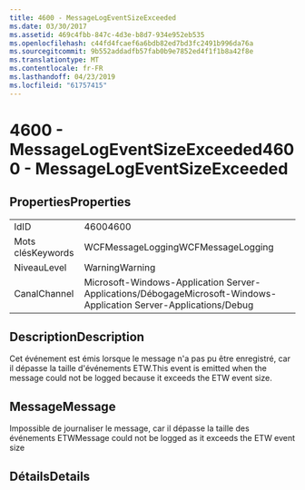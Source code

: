```yaml
---
title: 4600 - MessageLogEventSizeExceeded
ms.date: 03/30/2017
ms.assetid: 469c4fbb-847c-4d3e-b8d7-934e952eb535
ms.openlocfilehash: c44fd4fcaef6a6bdb82ed7bd3fc2491b996da76a
ms.sourcegitcommit: 9b552addadfb57fab0b9e7852ed4f1f1b8a42f8e
ms.translationtype: MT
ms.contentlocale: fr-FR
ms.lasthandoff: 04/23/2019
ms.locfileid: "61757415"
---
```

# <a name="4600---messagelogeventsizeexceeded"></a><span data-ttu-id="183b9-102">4600 - MessageLogEventSizeExceeded</span><span class="sxs-lookup"><span data-stu-id="183b9-102">4600 - MessageLogEventSizeExceeded</span></span>
## <a name="properties"></a><span data-ttu-id="183b9-103">Properties</span><span class="sxs-lookup"><span data-stu-id="183b9-103">Properties</span></span>  
  
|||  
|-|-|  
|<span data-ttu-id="183b9-104">Id</span><span class="sxs-lookup"><span data-stu-id="183b9-104">ID</span></span>|<span data-ttu-id="183b9-105">4600</span><span class="sxs-lookup"><span data-stu-id="183b9-105">4600</span></span>|  
|<span data-ttu-id="183b9-106">Mots clés</span><span class="sxs-lookup"><span data-stu-id="183b9-106">Keywords</span></span>|<span data-ttu-id="183b9-107">WCFMessageLogging</span><span class="sxs-lookup"><span data-stu-id="183b9-107">WCFMessageLogging</span></span>|  
|<span data-ttu-id="183b9-108">Niveau</span><span class="sxs-lookup"><span data-stu-id="183b9-108">Level</span></span>|<span data-ttu-id="183b9-109">Warning</span><span class="sxs-lookup"><span data-stu-id="183b9-109">Warning</span></span>|  
|<span data-ttu-id="183b9-110">Canal</span><span class="sxs-lookup"><span data-stu-id="183b9-110">Channel</span></span>|<span data-ttu-id="183b9-111">Microsoft-Windows-Application Server-Applications/Débogage</span><span class="sxs-lookup"><span data-stu-id="183b9-111">Microsoft-Windows-Application Server-Applications/Debug</span></span>|  
  
## <a name="description"></a><span data-ttu-id="183b9-112">Description</span><span class="sxs-lookup"><span data-stu-id="183b9-112">Description</span></span>  
 <span data-ttu-id="183b9-113">Cet événement est émis lorsque le message n'a pas pu être enregistré, car il dépasse la taille d'événements ETW.</span><span class="sxs-lookup"><span data-stu-id="183b9-113">This event is emitted when the message could not be logged because it exceeds the ETW event size.</span></span>  
  
## <a name="message"></a><span data-ttu-id="183b9-114">Message</span><span class="sxs-lookup"><span data-stu-id="183b9-114">Message</span></span>  
 <span data-ttu-id="183b9-115">Impossible de journaliser le message, car il dépasse la taille des événements ETW</span><span class="sxs-lookup"><span data-stu-id="183b9-115">Message could not be logged as it exceeds the ETW event size</span></span>  
  
## <a name="details"></a><span data-ttu-id="183b9-116">Détails</span><span class="sxs-lookup"><span data-stu-id="183b9-116">Details</span></span>
